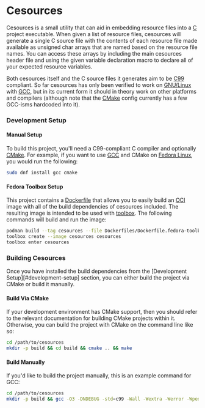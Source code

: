 # Cesources

Cesources is a small utility that can aid in embedding resource files into a [C][c-lang] project executable. When given a list of resource files, cesources will generate a single C source file with the contents of each resource file made available as unsigned char arrays that are named based on the resource file names. You can access these arrays by including the main cesources header file and using the given variable declaration macro to declare all of your expected resource variables.

Both cesources itself and the C source files it generates aim to be [C99][c99] compliant. So far cesources has only been verified to work on [GNU/Linux][gnu-linux] with [GCC][gcc], but in its current form it should in theory work on other platforms and compilers (although note that the [CMake][cmake] config currently has a few GCC-isms hardcoded into it).

[c-lang]: https://en.wikipedia.org/wiki/C_(programming_language)
[c99]: https://en.wikipedia.org/wiki/C99
[gnu-linux]: https://www.gnu.org/gnu/linux-and-gnu.en.html

### Development Setup

#### Manual Setup

To build this project, you'll need a C99-compliant C compiler and optionally [CMake][cmake]. For example, if you want to use [GCC][gcc] and CMake on [Fedora Linux][fedora], you would run the following:

```bash
sudo dnf install gcc cmake
```

[cmake]: https://cmake.org/
[gcc]: https://gcc.gnu.org/
[fedora]: https://fedoraproject.org/

#### Fedora Toolbox Setup

This project contains a [Dockerfile][dockerfile] that allows you to easily build an [OCI][oci] image with all of the build dependencies of cesources included. The resulting image is intended to be used with [toolbox][toolbox]. The following commands will build and run the image:

```bash
podman build --tag cesources --file Dockerfiles/Dockerfile.fedora-toolbox
toolbox create --image cesources cesources
toolbox enter cesources
```

### Building Cesources

Once you have installed the build dependencies from the [Development Setup][#development-setup] section, you can either build the project via CMake or build it manually.

#### Build Via CMake

If your development environment has CMake support, then you should refer to the relevant documentation for building CMake projects within it. Otherwise, you can build the project with CMake on the command line like so:

```bash
cd /path/to/cesources
mkdir -p build && cd build && cmake .. && make
```

#### Build Manually

If you'd like to build the project manually, this is an example command for GCC:

```bash
cd /path/to/cesources
mkdir -p build && gcc -O3 -DNDEBUG -std=c99 -Wall -Wextra -Werror -Wpedantic -o build/cesources src/*.c
```

[dockerfile]: https://docs.docker.com/engine/reference/builder/
[oci]: https://opencontainers.org/
[toolbox]: https://containertoolbx.org/
